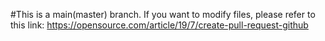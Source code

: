 #This is a main(master) branch.
If you want to modify files, please refer to this link: https://opensource.com/article/19/7/create-pull-request-github
